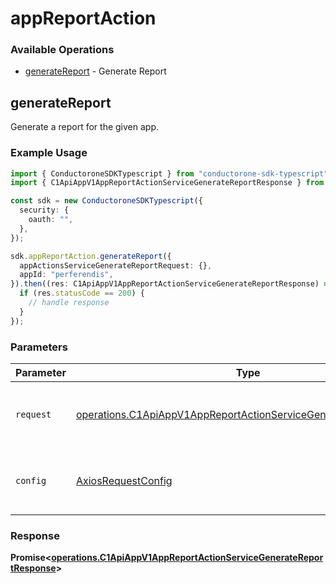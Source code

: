 # appReportAction

### Available Operations

* [generateReport](#generatereport) - Generate Report

## generateReport

 Generate a report for the given app.


### Example Usage

```typescript
import { ConductoroneSDKTypescript } from "conductorone-sdk-typescript";
import { C1ApiAppV1AppReportActionServiceGenerateReportResponse } from "conductorone-sdk-typescript/dist/sdk/models/operations";

const sdk = new ConductoroneSDKTypescript({
  security: {
    oauth: "",
  },
});

sdk.appReportAction.generateReport({
  appActionsServiceGenerateReportRequest: {},
  appId: "perferendis",
}).then((res: C1ApiAppV1AppReportActionServiceGenerateReportResponse) => {
  if (res.statusCode == 200) {
    // handle response
  }
});
```

### Parameters

| Parameter                                                                                                                                            | Type                                                                                                                                                 | Required                                                                                                                                             | Description                                                                                                                                          |
| ---------------------------------------------------------------------------------------------------------------------------------------------------- | ---------------------------------------------------------------------------------------------------------------------------------------------------- | ---------------------------------------------------------------------------------------------------------------------------------------------------- | ---------------------------------------------------------------------------------------------------------------------------------------------------- |
| `request`                                                                                                                                            | [operations.C1ApiAppV1AppReportActionServiceGenerateReportRequest](../../models/operations/c1apiappv1appreportactionservicegeneratereportrequest.md) | :heavy_check_mark:                                                                                                                                   | The request object to use for the request.                                                                                                           |
| `config`                                                                                                                                             | [AxiosRequestConfig](https://axios-http.com/docs/req_config)                                                                                         | :heavy_minus_sign:                                                                                                                                   | Available config options for making requests.                                                                                                        |


### Response

**Promise<[operations.C1ApiAppV1AppReportActionServiceGenerateReportResponse](../../models/operations/c1apiappv1appreportactionservicegeneratereportresponse.md)>**

